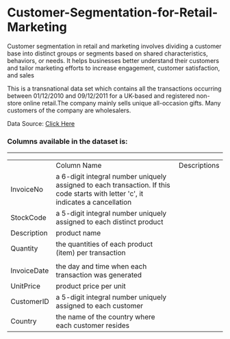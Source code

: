 # Customer-Segmentation-for-Retail-Marketing

Customer segmentation in retail and marketing involves dividing a customer base into distinct groups or segments based on shared characteristics, behaviors, or needs. It helps businesses better understand their customers and tailor marketing efforts to increase engagement, customer satisfaction, and sales


This is a transnational data set which contains all the transactions occurring between 01/12/2010 and 09/12/2011 for a UK-based and registered non-store online retail.The company mainly sells unique all-occasion gifts. Many customers of the company are wholesalers.

Data Source: <a href='https://archive.ics.uci.edu/dataset/352/online+retail'>Click Here</a>


<h3>Columns available in the dataset is:</h3>
<hr>
<table>
<th>
<td>Column Name</td>
<td>Descriptions</td>
</th>
  <tr>
    <td>InvoiceNo</td>
    <td>a 6-digit integral number uniquely assigned to each transaction. If this code starts with letter 'c', it indicates a cancellation</td>
  </tr>
   <tr>
    <td>StockCode</td>
    <td>a 5-digit integral number uniquely assigned to each distinct product</td>
  </tr>
   <tr>
    <td>Description</td>
    <td> product name</td>
  </tr>
   <tr>
    <td>Quantity</td>
    <td>the quantities of each product (item) per transaction</td>
  </tr>
   <tr>
    <td></td>
    <td></td>
  </tr>
   <tr>
    <td>InvoiceDate</td>
    <td>the day and time when each transaction was generated	</td>
  </tr>
   <tr>
    <td>UnitPrice</td>
    <td>product price per unit</td>
  </tr>
   <tr>
    <td>CustomerID</td>
    <td> a 5-digit integral number uniquely assigned to each customer</td>
  </tr>
    <tr>
     <td>Country</td>
    <td> the name of the country where each customer resides	</td>
  </tr>

</table>

